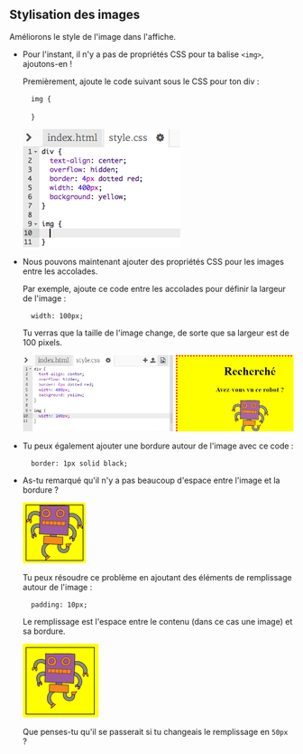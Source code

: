## Stylisation des images

Améliorons le style de l'image dans l'affiche.

+ Pour l'instant, il n'y a pas de propriétés CSS pour ta balise `<img>`, ajoutons-en !
    
    Premièrement, ajoute le code suivant sous le CSS pour ton div :
    
        img {
        
        }
        
    
    ![capture d'écran](images/wanted-img-css.png)

+ Nous pouvons maintenant ajouter des propriétés CSS pour les images entre les accolades.
    
    Par exemple, ajoute ce code entre les accolades pour définir la largeur de l'image :
    
        width: 100px;
        
    
    Tu verras que la taille de l'image change, de sorte que sa largeur est de 100 pixels.
    
    ![capture d'écran](images/wanted-img-width.png)

+ Tu peux également ajouter une bordure autour de l'image avec ce code :
    
        border: 1px solid black;
        

+ As-tu remarqué qu'il n'y a pas beaucoup d'espace entre l'image et la bordure ?
    
    ![capture d'écran](images/wanted-img-border.png)
    
    Tu peux résoudre ce problème en ajoutant des éléments de remplissage autour de l'image :
    
        padding: 10px;
        
    
    Le remplissage est l'espace entre le contenu (dans ce cas une image) et sa bordure.
    
    ![capture d'écran](images/wanted-img-padding.png)
    
    Que penses-tu qu'il se passerait si tu changeais le remplissage en `50px` ?